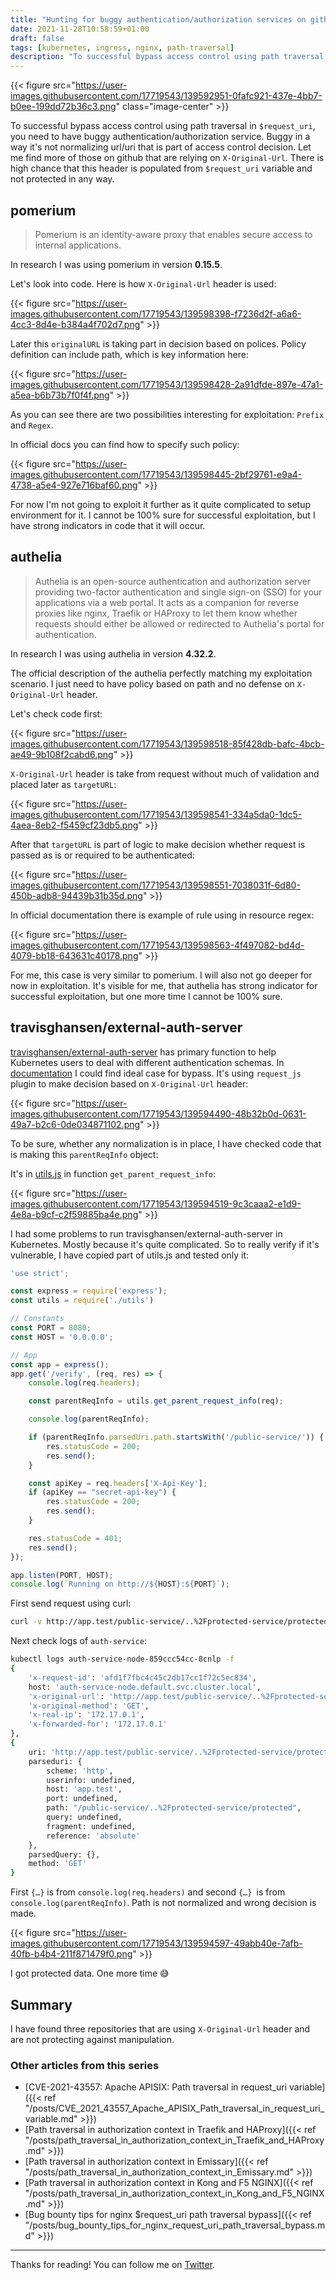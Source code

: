 ```yaml
---
title: "Hunting for buggy authentication/authorization services on github"
date: 2021-11-28T10:58:59+01:00
draft: false
tags: [kubernetes, ingress, nginx, path-traversal]
description: "To successful bypass access control using path traversal in $request_uri, you need to have buggy authentication/authorization service. Buggy in a way it’s not normalizing url/uri that is part of access control decision. Let me find more of those on github that are relying on X-Original-Url."
---
```


{{< figure src="https://user-images.githubusercontent.com/17719543/139592951-0fafc921-437e-4bb7-b0ee-199dd72b36c3.png" class="image-center" >}}

To successful bypass access control using path traversal in `$request_uri`, you need to have buggy authentication/authorization service. Buggy in a way it's not normalizing url/uri that is part of access control decision. Let me find more of those on github that are relying on `X-Original-Url`. There is high chance that this header is populated from `$request_uri` variable and not protected in any way.

## pomerium

>Pomerium is an identity-aware proxy that enables secure access to internal applications.

In research I was using pomerium in version **0.15.5**.

Let's look into code. Here is how `X-Original-Url` header is used:

{{< figure src="https://user-images.githubusercontent.com/17719543/139598398-f7236d2f-a6a6-4cc3-8d4e-b384a4f702d7.png" >}}

Later this `originalURL` is taking part in decision based on polices. Policy definition can include path, which is key information here:

{{< figure src="https://user-images.githubusercontent.com/17719543/139598428-2a91dfde-897e-47a1-a5ea-b6b73b7f0f4f.png" >}}

As you can see there are two possibilities interesting for exploitation: `Prefix` and `Regex`.

In official docs you can find how to specify such policy:

{{< figure src="https://user-images.githubusercontent.com/17719543/139598445-2bf29761-e9a4-4738-a5e4-927e716baf60.png" >}}

For now I'm not going to exploit it further as it quite complicated to setup environment for it. I cannot be 100% sure for successful exploitation, but I have strong indicators in code that it will occur.

## authelia

>Authelia is an open-source authentication and authorization server providing two-factor authentication and single sign-on (SSO) for your applications via a web portal. It acts as a companion for reverse proxies like nginx, Traefik or HAProxy to let them know whether requests should either be allowed or redirected to Authelia's portal for authentication.

In research I was using authelia in version **4.32.2**.

The official description of the authelia perfectly matching my exploitation scenario. I just need to have policy based on path and no defense on `X-Original-Url` header.

Let's check code first:

{{< figure src="https://user-images.githubusercontent.com/17719543/139598518-85f428db-bafc-4bcb-ae49-9b108f2cabd6.png" >}}

`X-Original-Url` header is take from request without much of validation and placed later as `targetURL`:

{{< figure src="https://user-images.githubusercontent.com/17719543/139598541-334a5da0-1dc5-4aea-8eb2-f5459cf23db5.png" >}}

After that `targetURL` is part of logic to make decision whether request is passed as is or required to be authenticated:

{{< figure src="https://user-images.githubusercontent.com/17719543/139598551-7038031f-6d80-450b-adb8-94439b31b35d.png" >}}

In official documentation there is example of rule using in resource regex:

{{< figure src="https://user-images.githubusercontent.com/17719543/139598563-4f497082-bd4d-4079-bb18-643631c40178.png" >}}

For me, this case is very similar to pomerium. I will also not go deeper for now in exploitation. It's visible for me, that authelia has strong indicator for successful exploitation, but one more time I cannot be 100% sure.

## travisghansen/external-auth-server

[travisghansen/external-auth-server](https://github.com/travisghansen/external-auth-server) has primary function to help Kubernetes users to deal with different authentication schemas. In [documentation](https://github.com/travisghansen/external-auth-server/blob/master/PLUGINS.md#request_js) I could find ideal case for bypass. It's using `request_js` plugin to make decision based on `X-Original-Url` header:

{{< figure src="https://user-images.githubusercontent.com/17719543/139594490-48b32b0d-0631-49a7-b2c6-0de034871102.png" >}}

To be sure, whether any normalization is in place, I have checked code that is making this `parentReqInfo` object:

It's in [utils.js](https://github.com/travisghansen/external-auth-server/blob/10ad9710390f38803de92f67e611a568e8d2c79f/src/utils.js#L119) in function `get_parent_request_info`:

{{< figure src="https://user-images.githubusercontent.com/17719543/139594519-9c3caaa2-e1d9-4e8a-b9cf-c2f59885ba4e.png" >}}

I had some problems to run travisghansen/external-auth-server in Kubernetes. Mostly because it's quite complicated. So to really verify if it's vulnerable, I have copied part of utils.js and tested only it:

```javascript
'use strict';

const express = require('express');
const utils = require('./utils')

// Constants
const PORT = 8080;
const HOST = '0.0.0.0';

// App
const app = express();
app.get('/verify', (req, res) => {
    console.log(req.headers);

    const parentReqInfo = utils.get_parent_request_info(req);

    console.log(parentReqInfo);

    if (parentReqInfo.parsedUri.path.startsWith('/public-service/')) {
        res.statusCode = 200;
        res.send();
    }

    const apiKey = req.headers['X-Api-Key'];
    if (apiKey == "secret-api-key") {
        res.statusCode = 200;
        res.send();
    }

    res.statusCode = 401;
    res.send();
});

app.listen(PORT, HOST);
console.log(`Running on http://${HOST}:${PORT}`);
```

First send request using curl:

```bash
curl -v http://app.test/public-service/..%2Fprotected-service/protected
```

Next check logs of `auth-service`:

```bash
kubectl logs auth-service-node-859ccc54cc-8cnlp -f
{
    'x-request-id': 'afd1f7fbc4c45c2db17cc1f72c5ec834', 
    host: 'auth-service-node.default.svc.cluster.local', 
    'x-original-url': 'http://app.test/public-service/..%2Fprotected-service/protected', 
    'x-original-method': 'GET', 
    'x-real-ip': '172.17.0.1', 
    'x-forwarded-for': '172.17.0.1'
},
{
    uri: 'http://app.test/public-service/..%2Fprotected-service/protected', 
    parseduri: {
        scheme: 'http', 
        userinfo: undefined, 
        host: 'app.test', 
        port: undefined, 
        path: "/public-service/..%2Fprotected-service/protected", 
        query: undefined, 
        fragment: undefined, 
        reference: 'absolute'
    },
    parsedQuery: {}, 
    method: 'GET'
}
```

First `{…}` is from `console.log(req.headers)` and second `{…} `is from `console.log(parentReqInfo)`. Path is not normalized and wrong decision is made.

{{< figure src="https://user-images.githubusercontent.com/17719543/139594597-49abb40e-7afb-40fb-b4b4-211f871479f0.png" >}}

I got protected data. One more time 😅

## Summary

I have found three repositories that are using `X-Original-Url` header and are not protecting against manipulation.

### Other articles from this series

* [CVE-2021-43557: Apache APISIX: Path traversal in request_uri variable]({{< ref "/posts/CVE_2021_43557_Apache_APISIX_Path_traversal_in_request_uri_variable.md" >}})
* [Path traversal in authorization context in Traefik and HAProxy]({{< ref "/posts/path_traversal_in_authorization_context_in_Traefik_and_HAProxy.md" >}})
* [Path traversal in authorization context in Emissary]({{< ref "/posts/path_traversal_in_authorization_context_in_Emissary.md" >}})
* [Path traversal in authorization context in Kong and F5 NGINX]({{< ref "/posts/path_traversal_in_authorization_context_in_Kong_and_F5_NGINX.md" >}})
* [Bug bounty tips for nginx $request_uri path traversal bypass]({{< ref "/posts/bug_bounty_tips_for_nginx_request_uri_path_traversal_bypass.md" >}})

---

Thanks for reading! You can follow me on [Twitter](https://twitter.com/xvnpw).